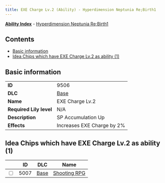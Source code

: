 ```yaml
---
title: EXE Charge Lv.2 (Ability) - Hyperdimension Neptunia Re;Birth1
---
```


[**Ability Index**](/neptunia/rb1/ability/index.html) - [Hyperdimension Neptunia Re;Birth1](/neptunia/rb1)

## Contents

- [Basic information](#basic-information)
- [Idea Chips which have EXE Charge Lv.2 as ability (1)](#idea-chips-which-have-exe-charge-lv2-as-ability-1)

## Basic information

|   |   |
| -- | -- |
| **ID** | 9506 |
| **DLC** | [Base](/neptunia/rb1/dlc/1-base.html) |
| **Name** | EXE Charge Lv.2 |
| **Required Lily level** | N/A |
| **Description** | SP Accumulation Up |
| **Effects** | Increases EXE Charge by 2% |


## Idea Chips which have EXE Charge Lv.2 as ability (1)

|    | ID | DLC | Name |
| -- | -- | --- | ---- |
| <input type="checkbox" id="rb1-item-1-5007" class="trackbox" /> | 5007 | [Base](/neptunia/rb1/dlc/1-base.html) | [Shooting RPG](/neptunia/rb1/item/1-5007-shooting-rpg.html) |
